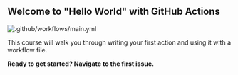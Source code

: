 ## Welcome to "Hello World" with GitHub Actions

![.github/workflows/main.yml](https://github.com/arthuralvim/hello-github-actions/workflows/.github/workflows/main.yml/badge.svg)

This course will walk you through writing your first action and using it with a workflow file.

**Ready to get started? Navigate to the first issue.**

